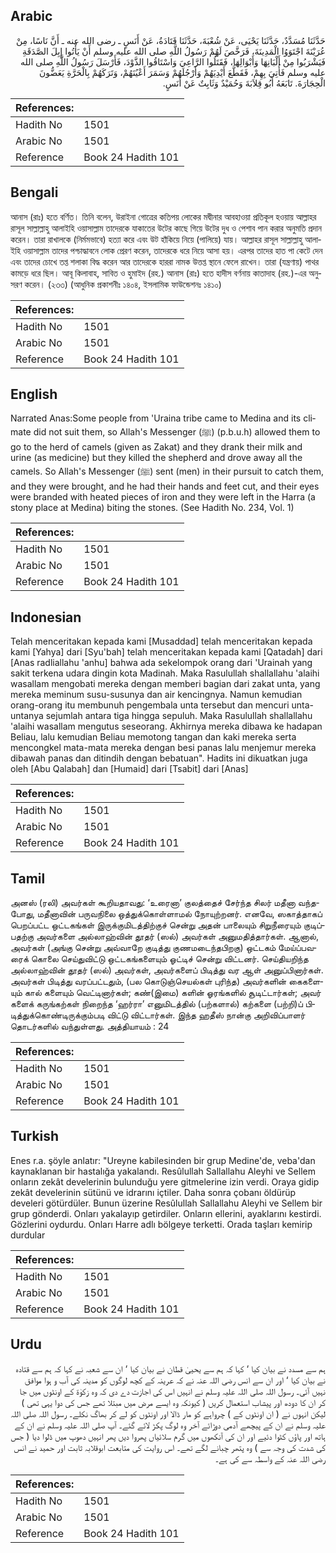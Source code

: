## Arabic


<div dir="rtl" lang="ar" style={{fontSize:'larger',backgroundColor:'#f8f9fa',padding:20}}>
حَدَّثَنَا مُسَدَّدٌ، حَدَّثَنَا يَحْيَى، عَنْ شُعْبَةَ، حَدَّثَنَا قَتَادَةُ، عَنْ أَنَسٍ ـ رضى الله عنه ـ أَنَّ نَاسًا، مِنْ عُرَيْنَةَ اجْتَوَوُا الْمَدِينَةَ، فَرَخَّصَ لَهُمْ رَسُولُ اللَّهِ صلى الله عليه وسلم أَنْ يَأْتُوا إِبِلَ الصَّدَقَةِ فَيَشْرَبُوا مِنْ أَلْبَانِهَا وَأَبْوَالِهَا، فَقَتَلُوا الرَّاعِيَ وَاسْتَاقُوا الذَّوْدَ، فَأَرْسَلَ رَسُولُ اللَّهِ صلى الله عليه وسلم فَأُتِيَ بِهِمْ، فَقَطَّعَ أَيْدِيَهُمْ وَأَرْجُلَهُمْ وَسَمَرَ أَعْيُنَهُمْ، وَتَرَكَهُمْ بِالْحَرَّةِ يَعَضُّونَ الْحِجَارَةَ‏.‏ تَابَعَهُ أَبُو قِلاَبَةَ وَحُمَيْدٌ وَثَابِتٌ عَنْ أَنَسٍ‏.‏
</div>
<div style={{backgroundColor:'#f8f9fa',padding:20, marginBottom: 10}}><table> <thead> <tr> <th>References:</th> <th></th> </tr> </thead> <tbody><tr><td>Hadith No</td><td>1501</td></tr><tr><td>Arabic No</td><td>1501</td></tr><tr><td>Reference</td><td>Book 24 Hadith 101</td></tr></tbody></table></div>

## Bengali


<div dir="ltr" lang="bn" style={{fontSize:'larger',backgroundColor:'#f8f9fa',padding:20}}>
আনাস (রাঃ) হতে বর্ণিত। তিনি বলেন, উরাইনা গোত্রের কতিপয় লোকের মদ্বীনার আবহাওয়া প্রতিকূল হওয়ায় আল্লাহর রাসূল সাল্লাল্লাহু আলাইহি ওয়াসাল্লাম তাদেরকে যাকাতের উটের কাছে গিয়ে উটের দুধ ও পেশাব পান করার অনুমতি প্রদান করেন। তারা রাখালকে (নির্মমভাবে) হত্যা করে এবং উট হাঁকিয়ে নিয়ে (পালিয়ে) যায়। আল্লাহর রাসূল সাল্লাল্লাহু আলাইহি ওয়াসাল্লাম তাদের পশ্চাদ্ধাবনে লোক প্রেরণ করেন, তাদেরকে ধরে নিয়ে আসা হয়। এরপর তাদের হাত পা কেটে দেন এবং তাদের চোখে তপ্ত শলাকা বিদ্ধ করেন আর তাদেরকে হাররা নামক উত্তপ্ত স্থানে ফেলে রাখেন। তারা (যন্ত্রণায়) পাথর কামড়ে ধরে ছিল। আবূ কিলাবাহ, সাবিত ও হুমাইদ (রহ.) আনাস (রাঃ) হতে হাদীস বর্ণনায় কাতাদাহ (রহ.)-এর অনুসরণ করেন। (২৩৩) (আধুনিক প্রকাশনীঃ ১৪০৪, ইসলামিক ফাউন্ডেশনঃ ১৪১০)
</div>
<div style={{backgroundColor:'#f8f9fa',padding:20, marginBottom: 10}}><table> <thead> <tr> <th>References:</th> <th></th> </tr> </thead> <tbody><tr><td>Hadith No</td><td>1501</td></tr><tr><td>Arabic No</td><td>1501</td></tr><tr><td>Reference</td><td>Book 24 Hadith 101</td></tr></tbody></table></div>

## English


<div dir="ltr" lang="en" style={{fontSize:'larger',backgroundColor:'#f8f9fa',padding:20}}>
Narrated Anas:Some people from 'Uraina tribe came to Medina and its climate did not suit them, so Allah's Messenger (ﷺ) (p.b.u.h) allowed them to go to the herd of camels (given as Zakat) and they drank their milk and urine (as medicine) but they killed the shepherd and drove away all the camels. So Allah's Messenger (ﷺ) sent (men) in their pursuit to catch them, and they were brought, and he had their hands and feet cut, and their eyes were branded with heated pieces of iron and they were left in the Harra (a stony place at Medina) biting the stones. (See Hadith No. 234, Vol. 1)
</div>
<div style={{backgroundColor:'#f8f9fa',padding:20, marginBottom: 10}}><table> <thead> <tr> <th>References:</th> <th></th> </tr> </thead> <tbody><tr><td>Hadith No</td><td>1501</td></tr><tr><td>Arabic No</td><td>1501</td></tr><tr><td>Reference</td><td>Book 24 Hadith 101</td></tr></tbody></table></div>

## Indonesian


<div dir="ltr" lang="id" style={{fontSize:'larger',backgroundColor:'#f8f9fa',padding:20}}>
Telah menceritakan kepada kami [Musaddad] telah menceritakan kepada kami [Yahya] dari [Syu'bah] telah menceritakan kepada kami [Qatadah] dari [Anas radliallahu 'anhu] bahwa ada sekelompok orang dari 'Urainah yang sakit terkena udara dingin kota Madinah. Maka Rasulullah shallallahu 'alaihi wasallam mengobati mereka dengan memberi bagian dari zakat unta, yang mereka meminum susu-susunya dan air kencingnya. Namun kemudian orang-orang itu membunuh pengembala unta tersebut dan mencuri unta-untanya sejumlah antara tiga hingga sepuluh. Maka Rasulullah shallallahu 'alaihi wasallam mengutus seseorang. Akhirnya mereka dibawa ke hadapan Beliau, lalu kemudian Beliau memotong tangan dan kaki mereka serta mencongkel mata-mata mereka dengan besi panas lalu menjemur mereka dibawah panas dan ditindih dengan bebatuan". Hadits ini dikuatkan juga oleh [Abu Qalabah] dan [Humaid] dari [Tsabit] dari [Anas]
</div>
<div style={{backgroundColor:'#f8f9fa',padding:20, marginBottom: 10}}><table> <thead> <tr> <th>References:</th> <th></th> </tr> </thead> <tbody><tr><td>Hadith No</td><td>1501</td></tr><tr><td>Arabic No</td><td>1501</td></tr><tr><td>Reference</td><td>Book 24 Hadith 101</td></tr></tbody></table></div>

## Tamil


<div dir="ltr" lang="ta" style={{fontSize:'larger',backgroundColor:'#f8f9fa',padding:20}}>
அனஸ் (ரலி) அவர்கள் கூறியதாவது: ‘உரைனா’ குலத்தைச் சேர்ந்த சிலர் மதீனா வந்தபோது, மதீனாவின் பருவநிலை ஒத்துக்கொள்ளாமல் நோயுற்றனர். எனவே, ஸகாத்தாகப் பெறப்பட்ட ஒட்டகங்கள் இருக்குமிடத்திற்குச் சென்று அதன் பாலையும் சிறுநீரையும் குடிப்பதற்கு அவர்களை அல்லாஹ்வின் தூதர் (ஸல்) அவர்கள் அனுமதித்தார்கள். ஆனால், அவர்கள் (அங்கு சென்று அவ்வாறே குடித்து குணமடைந்தபிறகு) ஒட்டகம் மேய்ப்பவரைக் கொலை செய்துவிட்டு ஒட்டகங்களையும் ஓட்டிச் சென்று விட்டனர். செய்தியறிந்த அல்லாஹ்வின் தூதர் (ஸல்) அவர்கள், அவர்களைப் பிடித்து வர ஆள் அனுப்பினார்கள். அவர்கள் பிடித்து வரப்பட்டதும், (பல கொடுஞ்செயல்கள் புரிந்த) அவர்களின் கைகளையும் கால் களையும் வெட்டினார்கள்; கண்(இமை) களின் ஓரங்களில் சூடிட்டார்கள்; அவர் களைக் கருங்கற்கள் நிறைந்த ‘ஹர்ரா’ எனுமிடத்தில் (பற்களால்) கற்களை (பற்றி)ப் பிடித்துக்கொண்டிருக்கும்படி விட்டு விட்டார்கள். இந்த ஹதீஸ் நான்கு அறிவிப்பாளர் தொடர்களில் வந்துள்ளது. அத்தியாயம் : 24
</div>
<div style={{backgroundColor:'#f8f9fa',padding:20, marginBottom: 10}}><table> <thead> <tr> <th>References:</th> <th></th> </tr> </thead> <tbody><tr><td>Hadith No</td><td>1501</td></tr><tr><td>Arabic No</td><td>1501</td></tr><tr><td>Reference</td><td>Book 24 Hadith 101</td></tr></tbody></table></div>

## Turkish


<div dir="ltr" lang="tr" style={{fontSize:'larger',backgroundColor:'#f8f9fa',padding:20}}>
Enes r.a. şöyle anlatır: "Ureyne kabilesinden bir grup Medine'de, veba'dan kaynaklanan bir hastalığa yakalandı. Resûlullah Sallallahu Aleyhi ve Sellem onların zekât develerinin bulunduğu yere gitmelerine izin verdi. Oraya gidip zekât develerinin sütünü ve idrarını içtiler. Daha sonra çobanı öldürüp develeri götürdüler. Bunun üzerine Resûlullah Sallallahu Aleyhi ve Sellem bir grup gönderdi. Onları yakalayıp getirdiler. Onların ellerini, ayaklarını kestirdi. Gözlerini oydurdu. Onları Harre adlı bölgeye terketti. Orada taşları kemirip durdular
</div>
<div style={{backgroundColor:'#f8f9fa',padding:20, marginBottom: 10}}><table> <thead> <tr> <th>References:</th> <th></th> </tr> </thead> <tbody><tr><td>Hadith No</td><td>1501</td></tr><tr><td>Arabic No</td><td>1501</td></tr><tr><td>Reference</td><td>Book 24 Hadith 101</td></tr></tbody></table></div>

## Urdu


<div dir="rtl" lang="ur" style={{fontSize:'larger',backgroundColor:'#f8f9fa',padding:20}}>
ہم سے مسدد نے بیان کیا ‘ کہا کہ ہم سے یحییٰ قطان نے بیان کیا ‘ ان سے شعبہ نے کہا کہ ہم سے قتادہ نے بیان کیا ‘ اور ان سے انس رضی اللہ عنہ نے کہ عرینہ کے کچھ لوگوں کو مدینہ کی آب و ہوا موافق نہیں آئی۔ رسول اللہ صلی اللہ علیہ وسلم نے انہیں اس کی اجازت دے دی کہ وہ زکوٰۃ کے اونٹوں میں جا کر ان کا دودھ اور پیشاب استعمال کریں ( کیونکہ وہ ایسے مرض میں مبتلا تھے جس کی دوا یہی تھی ) لیکن انہوں نے ( ان اونٹوں کے ) چرواہے کو مار ڈالا اور اونٹوں کو لے کر بھاگ نکلے۔ رسول اللہ صلی اللہ علیہ وسلم نے ان کے پیچھے آدمی دوڑائے آخر وہ لوگ پکڑ لائے گئے۔ آپ صلی اللہ علیہ وسلم نے ان کے ہاتھ اور پاؤں کٹوا دئیے اور ان کی آنکھوں میں گرم سلائیاں پھروا دیں پھر انہیں دھوپ میں ڈلوا دیا ( جس کی شدت کی وجہ سے ) وہ پتھر چبانے لگے تھے۔ اس روایت کی متابعت ابوقلابہ ثابت اور حمید نے انس رضی اللہ عنہ کے واسطہ سے کی ہے۔
</div>
<div style={{backgroundColor:'#f8f9fa',padding:20, marginBottom: 10}}><table> <thead> <tr> <th>References:</th> <th></th> </tr> </thead> <tbody><tr><td>Hadith No</td><td>1501</td></tr><tr><td>Arabic No</td><td>1501</td></tr><tr><td>Reference</td><td>Book 24 Hadith 101</td></tr></tbody></table></div>